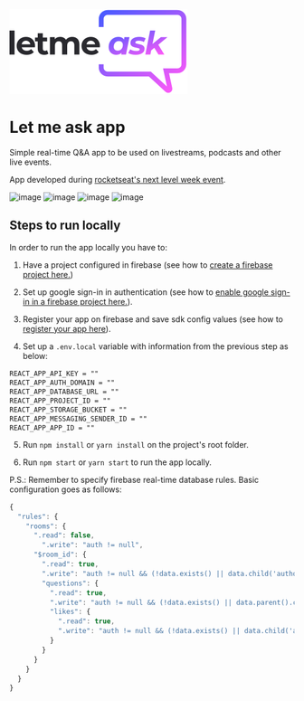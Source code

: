 ![](/src/assets/images/logo.svg)

# Let me ask app

Simple real-time Q&A app to be used on livestreams, podcasts and other live events.

App developed during [rocketseat's next level week event](https://rocketseat.com.br/).

![image](https://img.shields.io/badge/React-61DAFB?style=for-the-badge&logo=react&logoColor=black)
![image](https://img.shields.io/badge/TypeScript-007ACC?style=for-the-badge&logo=typescript&logoColor=white)
![image](https://img.shields.io/badge/Firebase-FFCA28?style=for-the-badge&logo=firebase&logoColor=black)
![image](https://img.shields.io/badge/Sass-CC6699?style=for-the-badge&logo=sass&logoColor=white)

## Steps to run locally

In order to run the app locally you have to:

1. Have a project configured in firebase (see how to [create a firebase project here.](https://firebase.google.com/docs/web/setup))

2. Set up google sign-in in authentication (see how to [enable google sign-in in a firebase project here.](https://firebase.google.com/docs/auth/web/google-signin)).

3. Register your app on firebase and save sdk config values (see how to [register your app here](https://firebase.google.com/docs/web/setup#register-app)).

4. Set up a `.env.local` variable with information from the previous step as below:
  
  ```.env
  REACT_APP_API_KEY = ""
  REACT_APP_AUTH_DOMAIN = ""
  REACT_APP_DATABASE_URL = ""
  REACT_APP_PROJECT_ID = ""
  REACT_APP_STORAGE_BUCKET = ""
  REACT_APP_MESSAGING_SENDER_ID = ""
  REACT_APP_APP_ID = ""
  ```

5. Run `npm install` or `yarn install` on the project's root folder.

6. Run `npm start` or `yarn start` to run the app locally.

P.S.: Remember to specify firebase real-time database rules. Basic configuration goes as follows:

```js
{
  "rules": {
    "rooms": {
      ".read": false,
    	".write": "auth != null",
      "$room_id": {
        ".read": true,
        ".write": "auth != null && (!data.exists() || data.child('authorId').val() == auth.id)",
        "questions": {
          ".read": true,
          ".write": "auth != null && (!data.exists() || data.parent().child('authorId').val() == auth.id)",
          "likes": {
            ".read": true,
            ".write": "auth != null && (!data.exists() || data.child('authorId').val() == auth.id)"
          }
        }
      }
    }
  }
}
```
